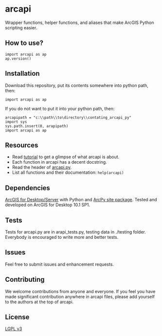arcapi
======
Wrapper functions, helper functions, and aliases that make ArcGIS Python scripting easier.

How to use?
-----------

    import arcapi as ap
    ap.version()


Installation
------------
Download this repository, put its contents somewhere into python path, then:

    import arcapi as ap

If you do not want to put it into your python path, then:

    arcapipath = "c:\\path\\to\directory\\contating_arcapi_py"
    import sys
    sys.path.insert(0, arapipath)
    import arcapi as ap

Resources
---------
- Read [tutorial](https://github.com/NERC-CEH/arcapi/blob/master/arcapi_tutorial.py) to get a glimpse of what arcapi is about.
- Each function in arcapi has a decent docstring.
- Read the header of [arcapi.py](https://github.com/NERC-CEH/arcapi/blob/master/arcapi.py).
- List all functions and their documentation: `help(arcapi)`


Dependencies
------------
[ArcGIS for Desktop/Server](http://www.esri.com/software/arcgis/arcgis-for-desktop)
with Python and [ArcPy site package](http://resources.arcgis.com/en/help/main/10.1/index.html#/What_is_ArcPy/000v000000v7000000/).
Tested and developed on ArcGIS for Desktop 10.1 SP1.


Tests
-----
Tests for arcapi.py are in arapi_tests.py, testing data in ./testing folder.
Everybody is encouraged to write more and better tests.


Issues
------
Feel free to submit issues and enhancement requests.


Contributing
------------
We welcome contributions from anyone and everyone.
If you feel you have made significant contribution anywhere in arcapi files,
please add yourself to the authors at the top of arcapi.


License
-------
[LGPL v3](https://github.com/NERC-CEH/arcapi/blob/master/LICENSE)
